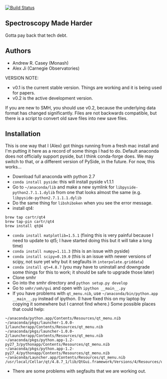 [![Build Status](https://travis-ci.org/andycasey/smhr.svg?branch=master)](https://travis-ci.org/andycasey/smhr)

Spectroscopy Made Harder
------------------------
Gotta pay back that tech debt.


Authors
-------
 - Andrew R. Casey (Monash)
 - Alex Ji (Carnegie Observatories)

VERSION NOTE:
- v0.1 is the current stable version. Things are working and it is being used for papers.
- v0.2 is the active development version.

If you are new to SMH, you should use v0.2, because the underlying data format has changed significantly.
Files are not backwards compatible, but there is a script to convert old save files into new save files.

Installation
------------
This is one way that I (Alex) got things running from a fresh mac install and I'm putting it here as a record of some things I had to do.
Default anaconda does not officially support pyside, but I think conda-forge does. We may switch to that, or a different version of PySide, in the future. For now, this works...

- Download full anaconda with python 2.7
- `conda install pyside`: this will install pyside v1.1.1
- Go to `~/anaconda/lib` and make a new symlink for `libpyside-python2.7.1.1.dylib` from one that looks almost the same (e.g. `libpyside-python2.7.1.1.1.dylib`
- Do the same thing for `libshiboken` when you see the error message.
- install qt4:
```
brew tap cartr/qt4
brew tap-pin cartr/qt4
brew install qt@4
```
- `conda install matplotlib=1.5.1` (fixing this is very painful because I need to update to qt5; I have started doing this but it will take a long time)
- `conda install numpy=1.11.3` (this is an issue with pyside)
- `conda install scipy=0.19.0` (this is an issue with newer versions of scipy, not sure yet why but it segfaults in `interpolate.griddata`)
- `conda install qt=4.8.7` (you may have to uninstall and downgrade some things for this to work; it should be safe to upgrade those later)
- Clone smhr
- Go into the smhr directory and `python setup.py develop`
- Go to `smhr/smh/gui` and open with `ipython __main__.py`
- If you have problems with `qt_menu.nib`, use `~/anaconda/bin/python.app __main__.py` instead of ipython. (I have fixed this on my laptop by copying it somewhere but I cannot find where.) Some possible places that could help:
```
~/anaconda/python.app/Contents/Resources/qt_menu.nib
~/anaconda/pkgs/launcher-1.0.0-1/launcherapp/Contents/Resources/qt_menu.nib
~/anaconda/pkgs/launcher-1.0.0-2/launcherapp/Contents/Resources/qt_menu.nib
~/anaconda/pkgs/python.app-1.2-py27_3/pythonapp/Contents/Resources/qt_menu.nib
~/anaconda/pkgs/python.app-1.2-py27_4/pythonapp/Contents/Resources/qt_menu.nib
~/anaconda/Launcher.app/Contents/Resources/qt_menu.nib
/usr/local/Cellar/qt/4.8.7_1/lib/QtGui.framework/Versions/4/Resources/qt_menu.nib
```
- There are some problems with segfaults that we are working out.
